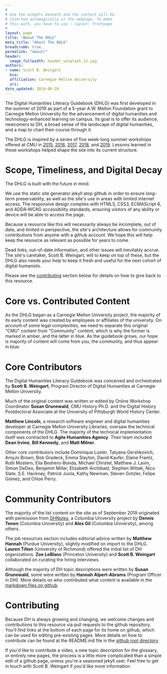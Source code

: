 ```yaml
---
#
# Use the widgets beneath and the content will be
# inserted automagically in the webpage. To make
# this work, you have to use › layout: frontpage
#
layout: page
title: "About The DHLG"
meta_title: "About The DHLG"
breadcrumb: true
permalink: "about/"
header:
  image_fullwidth: header_unsplash_12.jpg
authors:
- name: Scott B. Weingart
  bio:
  affiliation: Carnegie Mellon University
  uri:
date_updated: 2019-08-29
---
```

The Digital Humanities Literacy Guidebook (DHLG) was first developed in the summer of 2019 as part of a 5-year A.W. Mellon Foundation grant to Carnegie Mellon University for the advancement of digital humanities and technology-enhanced learning on campus. Its goal is to offer its audience, newcomers to DH, a broad sense of the landscape of digital humanities, and a map to chart their course through it.

The DHLG is inspired by a series of five week-long summer workshops offered at CMU in [2015](http://www.andrew.cmu.edu/user/sbweinga/), [2016](http://www.andrew.cmu.edu/user/sbweinga/2016.html), [2017](http://www.andrew.cmu.edu/user/sbweinga/2017.html), [2018](https://scottbot.github.io/DH-Literacy-Workshop-at-CMU/schedule), and [2019](https://dsharp-cmu.github.io/DH-Literacy-Workshop-at-CMU-2019/). Lessons learned in these workshops helped shape the site into its current structure.

# Scope, Timeliness, and Digital Decay

The DHLG is built with the future in mind. 

We use the static site generator jekyll atop github in order to ensure long-term preservability, as well as the site's use in areas with limited internet access. The responsive design complies with HTML5, CSS3, ECMAScript 6, and AODA-WCAG accessibility standards, ensuring visitors of any ability or device will be able to access the page.

Because a resource like this will necessarily always be incomplete, out of date, and limited in perspective, the site's architecture allows for community contributions from anyone with a github account. We hope this will help keep the resource as relevant as possible for years to come.

Dead links, out-of-date information, and other issues will inevitably accrue. The site's caretaker, Scott B. Weingart, will to keep on top of these, but the DHLG also needs your help to keep it fresh and useful for the next cohort of digital humanists.

Please see the [contributing](#contributing) section below for details on how to give back to this resource.

# Core vs. Contributed Content

As the DHLG began as a Carnegie Mellon University project, the majority of its early content was created by employees or affiliates of the university. On account of some legal complexities, we need to separate this original "CMU" content from "Community" content, which is why the former is marked in amber, and the latter in blue. As the guidebook grows, our hope is majority of content will come from you, the community, and thus appear in blue.

# Core Contributors

The Digital Humanities Literacy Guidebook was conceived and orchestrated by **Scott B. Weingart**, Program Director of Digital Humanities at Carnegie Mellon University. 

Much of the original content was written or edited by Online Workshop Coordinator **Susan Grunewald**, CMU History Ph.D. and the Digital History Postdoctoral Associate at the University of Pittsburgh World History Center.

**Matthew Lincoln**, a research software engineer and digital humanities developer at Carnegie Mellon University Libraries, oversaw the technical components of the DHLG. The majority of the technical implementation itself was contracted to **Agile Humanities Agency**. Their team included **Dean Irvine**, **Bill Kennedy**, and **Matt Milner**.

Other core contributors include Dominique Luster, Tatyana Gershkovich, AmyJo Brown, Bob Gradeck, Emma Slayton, David Kaufer, Elaine Frantz, Ruth Mostern, Elia Beshero-Bonda, Michael Christel, Matthew J. Lavin, Simon DeDeo, Benjamin Miller, Elizabeth Archibald, Stephen Wittek, Nico Slate, S.E. Hackney, Patrick Juola, Kathy Newman, Steven Gotzler, Felipe Gómez, and Chloe Perry.

# Community Contributors

The majority of the list content on the site as of September 2019 originated with permission from [DHNotes](https://github.com/dh-notes/dhnotes), a Columbia University project by **Dennis Tenen** (Columbia University) and **Alex Gil** (Columbia University), among others.

The job resources section includes editorial advice written by **Matthew Hannah** (Purdue University), slightly modified on import to the DHLG. **Lauren Tilton** (University of Richmond) offered the initial list of DH organizations. **Zoe LeBlanc** (Princeton University) and **Scott B. Weingart** collaborated on curating the hiring interviews.

Although the majority of DH topic descriptions were written by **Susan Grunewald**, some were written by **Hannah Alpert-Abrams** (Program Officer in DH). More details on who contributed what content is available in the [markdown files on github](https://github.com/cmu-lib/dhlg/tree/master/_topics).

# Contributing

Because DH is always growing and changing, we welcome changes and contributions to this resource via pull requests to the github repository. You'll find links at the bottom of each page for its home on github, which can be used for editing pre-existing pages. More details on how to contribute can be found at the README.md file in the [github root directory](https://github.com/cmu-lib/dhlg). 

If you'd like to contribute a video, a new topic description for the glossary, or entirely new pages, the process is a little more complicated than a simple edit of a github page, unless you're a seasoned jekyll user. Feel free to get in touch with Scott B. Weingart if you'd like more information.
